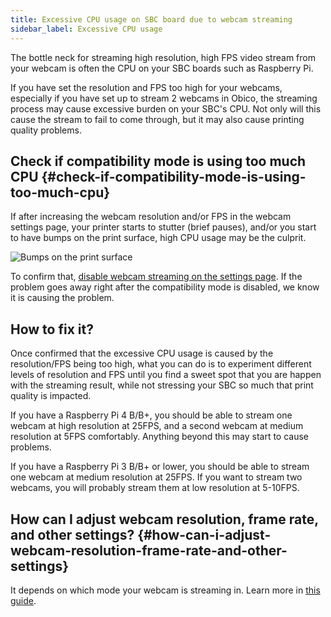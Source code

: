 ```yaml
---
title: Excessive CPU usage on SBC board due to webcam streaming
sidebar_label: Excessive CPU usage
---
```


The bottle neck for streaming high resolution, high FPS video stream from your webcam is often the CPU on your SBC boards such as Raspberry Pi.

If you have set the resolution and FPS too high for your webcams, especially if you have set up to stream 2 webcams in Obico, the streaming process may cause excessive burden on your SBC's CPU. Not only will this cause the stream to fail to come through, but it may also cause printing quality problems.

## Check if compatibility mode is using too much CPU {#check-if-compatibility-mode-is-using-too-much-cpu}

If after increasing the webcam resolution and/or FPS in the webcam settings page, your printer starts to stutter (brief pauses), and/or you start to have bumps on the print surface, high CPU usage may be the culprit.

![Bumps on the print surface](/img/user-guides/bumps_on_surface.png)

To confirm that, [disable webcam streaming on the settings page](disable-25-fps-streaming.md). If the problem goes away right after the compatibility mode is disabled, we know it is causing the problem.

## How to fix it?

Once confirmed that the excessive CPU usage is caused by the resolution/FPS being too high, what you can do is to experiment different levels of resolution and FPS until you find a sweet spot that you are happen with the streaming result, while not stressing your SBC so much that print quality is impacted.

If you have a Raspberry Pi 4 B/B+, you should be able to stream one webcam at high resolution at 25FPS, and a second webcam at medium resolution at 5FPS comfortably. Anything beyond this may start to cause problems.

If you have a Raspberry Pi 3 B/B+ or lower, you should be able to stream one webcam at medium resolution at 25FPS. If you want to stream two webcams, you will probably stream them at low resolution at 5-10FPS.


## How can I adjust webcam resolution, frame rate, and other settings? {#how-can-i-adjust-webcam-resolution-frame-rate-and-other-settings}

It depends on which mode your webcam is streaming in. Learn more in [this guide](/docs/user-guides/webcam-streaming-resolution-framerate).
